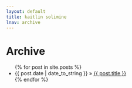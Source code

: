```yaml
---
layout: default
title: kaitlin solimine
lnav: archive
---
```


# Archive

<ul class="posts">
  {% for post in site.posts %}
  	<li><span>{{ post.date | date_to_string }}</span> &raquo; <a href="{{ post.url }}">{{ post.title }}</a></li>
	{% endfor %}
</ul>